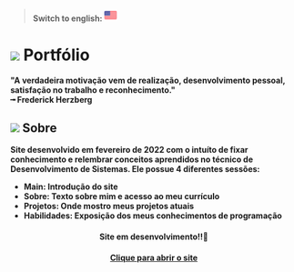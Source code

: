 > #### Switch to english: <kbd>[<img title="English" alt="English" src="flags/united-states.png" width="22">](translation/english/README.en.md)</kbd>

# <img src="https://cdn-icons-png.flaticon.com/512/1752/1752935.png" width="40px;" /> Portfólio

<strong>"A verdadeira motivação vem de realização, desenvolvimento pessoal, satisfação no trabalho e reconhecimento."<strong><br>
╼ Frederick Herzberg

## <img src="https://cdn-icons-png.flaticon.com/512/1752/1752919.png" width="40px;" /> Sobre

Site desenvolvido em fevereiro de 2022 com o intuíto de fixar conhecimento e relembrar conceitos aprendidos no técnico de Desenvolvimento de Sistemas. Ele possue 4 diferentes sessões:
  - <strong>Main</strong>: Introdução do site
  - <strong>Sobre</strong>: Texto sobre mim e acesso ao meu currículo
  - <strong>Projetos</strong>: Onde mostro meus projetos atuais
  - <strong>Habilidades</strong>: Exposição dos meus conhecimentos de programação

<h4 align="center">Site em desenvolvimento!!🙈</a></h4>
  
<h4 align="center"><a href="https://lauraferrari.netlify.app/">Clique para abrir o site</a></h4>


